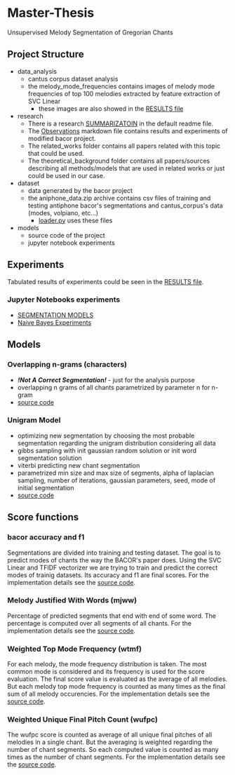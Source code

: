 # Master-Thesis
Unsupervised Melody Segmentation of Gregorian Chants

## Project Structure
 - data_analysis
   - cantus corpus dataset analysis
   - the melody_mode_frequencies contains images of melody mode frequencies of top 100 melodies extracted by feature extraction of SVC Linear
     - these images are also showed in the [RESULTS file](./RESULTS.MD)
 - research
   - There is a research [SUMMARIZATOIN](./research/ReadMe.MD) in the default readme file.
   - The [Observations](./research/Observations.MD) markdown file contains results and experiments of modified bacor project.
   - The related_works folder contains all papers related with this topic that could be used.
   - The theoretical_background folder contains all papers/sources describing all methods/models that are used in related works or just could be used in our case.
 - dataset
   - data generated by the bacor project
   - the aniphone_data.zip archive contains csv files of training and testing antiphone bacor's segmentations and cantus_corpus's data (modes, volpiano, etc...)
     - [loader.py](./models/src/utils/loader.py) uses these files
 - models
   - source code of the project
   - jupyter notebook experiments



## Experiments

Tabulated results of experiments could be seen in the [RESULTS file](./RESULTS.MD).
### Jupyter Notebooks experiments
 - [SEGMENTATION MODELS](./models/experiments.ipynb)
 - [Naive Bayes Experiments](./models/naive_bayes_analysis.ipynb)



## Models

### Overlapping n-grams (characters)
 - ***!Not A Correct Segmentation!*** - just for the analysis purpose
 - overlapping n grams of all chants parametrized by parameter n for n-gram
 - [source code](./models/src/models/overlapping_ngrams.py)

### Unigram Model
 - optimizing new segmentation by choosing the most probable segmentation regarding the unigram distribution considering all data
 - gibbs sampling with init gaussian random solution or init word segmentation solution
 - viterbi predicting new chant segmentation
 - parametrized min size and max size of segments, alpha of laplacian sampling, number of iterations, gaussian parameters, seed, mode of initial segmentation
 - [source code](./models/src/models/unigram_model.py.py)





## Score functions

### bacor accuracy and f1
Segmentations are divided into training and testing dataset. The goal is to predict modes of chants the way the BACOR's paper does. Using the SVC Linear and TFIDF vectorizer we are trying to train and predict the correct modes of trainig datasets. Its accuracy and f1 are final scores. For the implementation details see the [source code](./models/src/eval/bacor_score.py).

### Melody Justified With Words (mjww)
Percentage of predicted segments that end with end of some word. The percentage is computed over all segments of all chants. For the implementation details see the [source code](./models/src/eval/mjww_score.py).

### Weighted Top Mode Frequency (wtmf)
For each melody, the mode frequency distribution is taken. The most common mode is considered and its frequency is used for the score evaluation. The final score value is evaluated as the average of all melodies. But each melody top mode frequency is counted as many times as the final sum of all melody occurencies. For the implementation details see the [source code](./models/src/eval/wtmf.py).

### Weighted Unique Final Pitch Count (wufpc)
The wufpc score is counted as average of all unique final pitches of all melodies in a single chant. But the averaging is weighted regarding the number of chant segments. So each computed value is counted as many times as the number of chant segments. For the implementation details see the [source code](./models/src/eval/wufpc_score.py).